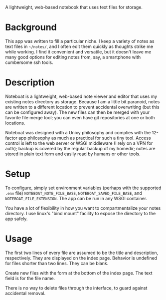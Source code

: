 A lightweight, web-based notebook that uses text files for storage.

Background
==========

This app was written to fill a particular niche. I keep a variety of notes as text files in `~/notes/`, and I often edit them quickly as thoughts strike me while working. I find it convenient and versatile, but it doesn't leave me many good options for editing notes from, say, a smartphone with cumbersome ssh tools.

Description
===========

Noteboat is a lightweight, web-based note viewer and editor that uses my existing notes directory as storage. Because I am a little bit paranoid, notes are written to a different location to prevent accidental overwriting (but this can be configured away). The new files can then be merged with your favorite file merge tool; you can even have git repositories at one or both locations.

Noteboat was designed with a Unixy philosophy and complies with the 12-factor app philosophy as much as practical for such a tiny tool. Access control is left to the web server or WSGI middleware (I rely on a VPN for auth); backup is covered by the regular backup of my homedir; notes are stored in plain text form and easily read by humans or other tools.

Setup
=====

To configure, simply set environment variables (perhaps with the supported `.env` file) `NOTEBOAT_NOTE_FILE_BASE`, `NOTEBOAT_SAVED_FILE_BASE`, and `NOTEBOAT_FILE_EXTENSION`. The app can be run in any WSGI container.

You have a lot of flexibility in how you want to compartmentalize your notes directory. I use linux's "bind mount" facility to expose the directory to the app safely.

Usage
=====

The first two lines of every file are assumed to be the title and description, respectively. They are displayed on the index page. Behavior is undefined for files shorter than two lines. They can be blank.

Create new files with the form at the bottom of the index page. The text field is for the file name.

There is no way to delete files through the interface, to guard against accidental removal.
